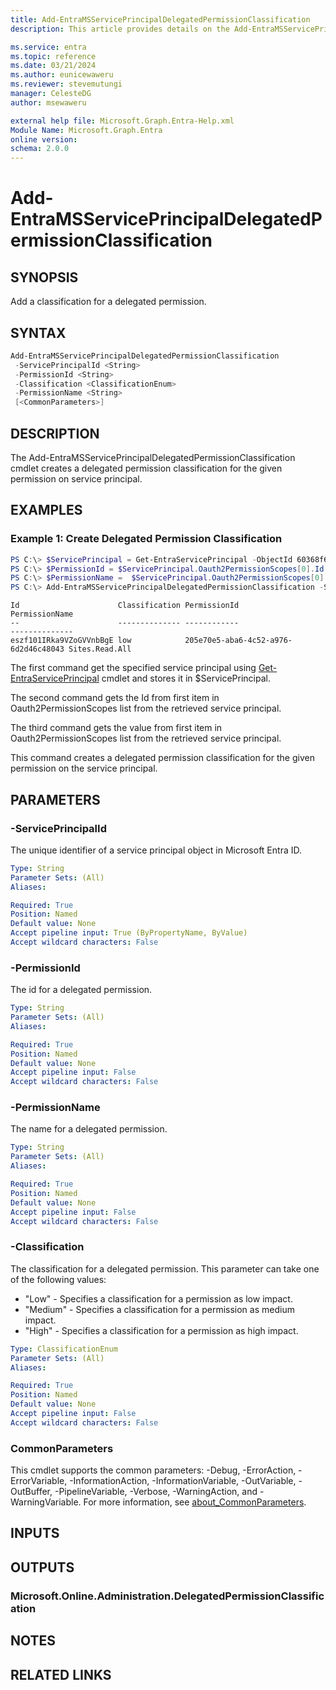 ```yaml
---
title: Add-EntraMSServicePrincipalDelegatedPermissionClassification
description: This article provides details on the Add-EntraMSServicePrincipalDelegatedPermissionClassification command.

ms.service: entra
ms.topic: reference
ms.date: 03/21/2024
ms.author: eunicewaweru
ms.reviewer: stevemutungi
manager: CelesteDG
author: msewaweru

external help file: Microsoft.Graph.Entra-Help.xml
Module Name: Microsoft.Graph.Entra
online version:
schema: 2.0.0
---
```


# Add-EntraMSServicePrincipalDelegatedPermissionClassification

## SYNOPSIS
Add a classification for a delegated permission.

## SYNTAX

```powershell
Add-EntraMSServicePrincipalDelegatedPermissionClassification 
 -ServicePrincipalId <String> 
 -PermissionId <String>
 -Classification <ClassificationEnum> 
 -PermissionName <String> 
 [<CommonParameters>]
```

## DESCRIPTION
The Add-EntraMSServicePrincipalDelegatedPermissionClassification cmdlet creates a delegated permission classification for the given permission on service principal.

## EXAMPLES

### Example 1: Create Delegated Permission Classification
```powershell
PS C:\> $ServicePrincipal = Get-EntraServicePrincipal -ObjectId 60368f69-1023-4652-8d16-895bb9f213a9
PS C:\> $PermissionId = $ServicePrincipal.Oauth2PermissionScopes[0].Id
PS C:\> $PermissionName =  $ServicePrincipal.Oauth2PermissionScopes[0].Value
PS C:\> Add-EntraMSServicePrincipalDelegatedPermissionClassification -ServicePrincipalId $ServicePrincipal.Id -PermissionId $PermissionId -Classification Low -PermissionName $PermissionName
```

```output
Id                      Classification PermissionId                         PermissionName
--                      -------------- ------------                         --------------
eszf101IRka9VZoGVVnbBgE low            205e70e5-aba6-4c52-a976-6d2d46c48043 Sites.Read.All
```

The first command get the specified service principal using [Get-EntraServicePrincipal](Get-EntraServicePrincipal.md) cmdlet and stores it in $ServicePrincipal.  

The second command gets the Id from first item in Oauth2PermissionScopes list from the retrieved service principal.  

The third command gets the value from first item in Oauth2PermissionScopes list from the retrieved service principal.  

This command creates a delegated permission classification for the given permission on the service principal.

## PARAMETERS

### -ServicePrincipalId
The unique identifier of a service principal object in Microsoft Entra ID.

```yaml
Type: String
Parameter Sets: (All)
Aliases:

Required: True
Position: Named
Default value: None
Accept pipeline input: True (ByPropertyName, ByValue)
Accept wildcard characters: False
```

### -PermissionId
The id for a delegated permission.

```yaml
Type: String
Parameter Sets: (All)
Aliases:

Required: True
Position: Named
Default value: None
Accept pipeline input: False
Accept wildcard characters: False
```

### -PermissionName
The name for a delegated permission.

```yaml
Type: String
Parameter Sets: (All)
Aliases:

Required: True
Position: Named
Default value: None
Accept pipeline input: False
Accept wildcard characters: False
```

### -Classification
The classification for a delegated permission.
This parameter can take one of the following values:

* "Low" - Specifies a classification for a permission as low impact.
* "Medium" - Specifies a classification for a permission as medium impact.
* "High" - Specifies a classification for a permission as high impact.

```yaml
Type: ClassificationEnum
Parameter Sets: (All)
Aliases:

Required: True
Position: Named
Default value: None
Accept pipeline input: False
Accept wildcard characters: False
```

### CommonParameters
This cmdlet supports the common parameters: -Debug, -ErrorAction, -ErrorVariable, -InformationAction, -InformationVariable, -OutVariable, -OutBuffer, -PipelineVariable, -Verbose, -WarningAction, and -WarningVariable. For more information, see [about_CommonParameters](https://go.microsoft.com/fwlink/?LinkID=113216).

## INPUTS

## OUTPUTS

### Microsoft.Online.Administration.DelegatedPermissionClassification

## NOTES

## RELATED LINKS
